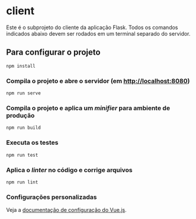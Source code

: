# client

Este é o subprojeto do cliente da aplicação Flask. Todos os comandos indicados abaixo devem ser rodados em um terminal separado do servidor.

## Para configurar o projeto
```
npm install
```

### Compila o projeto e abre o servidor (em [http://localhost:8080](http://localhost:8080))
```
npm run serve
```

### Compila o projeto e aplica um *minifier* para ambiente de produção
```
npm run build
```

### Executa os testes
```
npm run test
```

### Aplica o *linter* no código e corrige arquivos
```
npm run lint
```

### Configurações personalizadas
Veja a [documentação de configuração do Vue.js](https://cli.vuejs.org/config/).
